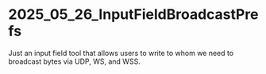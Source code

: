 # 2025_05_26_InputFieldBroadcastPrefs
Just an input field tool that allows users to write to whom we need to broadcast bytes via UDP, WS, and WSS.
